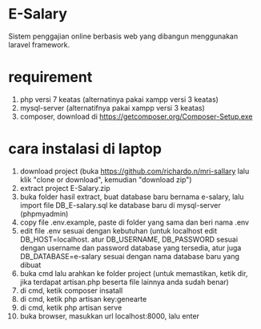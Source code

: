 # E-Salary
Sistem penggajian online berbasis web yang dibangun menggunakan laravel framework. 

# requirement
1. php versi 7 keatas (alternatinya pakai xampp versi 3 keatas)
2. mysql-server (alternatifnya pakai xampp versi 3 keatas)
3. composer, download di https://getcomposer.org/Composer-Setup.exe

# cara instalasi di laptop
1. download project (buka https://github.com/richardo.n/mri-sallary lalu klik "clone or download", kemudian "download zip")
2. extract project E-Salary.zip
3. buka folder hasil extract, buat database baru bernama e-salary, lalu import file DB_E-salary.sql ke database baru di mysql-server (phpmyadmin)
4. copy file .env.example, paste di folder yang sama dan beri nama .env
5. edit file .env sesuai dengan kebutuhan (untuk localhost edit DB_HOST=localhost. atur DB_USERNAME, DB_PASSWORD sesuai dengan username dan password database yang tersedia, atur juga DB_DATABASE=e-salary sesuai dengan nama database baru yang dibuat
6. buka cmd lalu arahkan ke folder project (untuk memastikan, ketik dir, jika terdapat artisan.php beserta file lainnya anda sudah benar)
7. di cmd, ketik composer insatall
8. di cmd, ketik php artisan key:genearte
9. di cmd, ketik php artisan serve
10. buka browser, masukkan url localhost:8000, lalu enter
